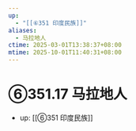 ```yaml
---
up:
  - "[[⑥351 印度民族]]"
aliases:
  - 马拉地人
ctime: 2025-03-01T13:38:37+08:00
mtime: 2025-10-01T11:40:31+08:00
---
```


# ⑥351.17 马拉地人

- up: [[⑥351 印度民族]]
